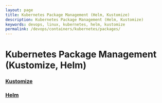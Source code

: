 ```yaml
---
layout: page
title: Kubernetes Package Management (Helm, Kustomize)
description: Kubernetes Package Management (Helm, Kustomize)
keywords: devops, linux, kubernetes, helm, kustomize
permalink: /devops/containers/kubernetes/packages/
---
```


# Kubernetes Package Management (Kustomize, Helm)

### [Kustomize](/devops/containers/kubernetes/packages/kustomize/)

### [Helm](/devops/containers/kubernetes/packages/heml/)
